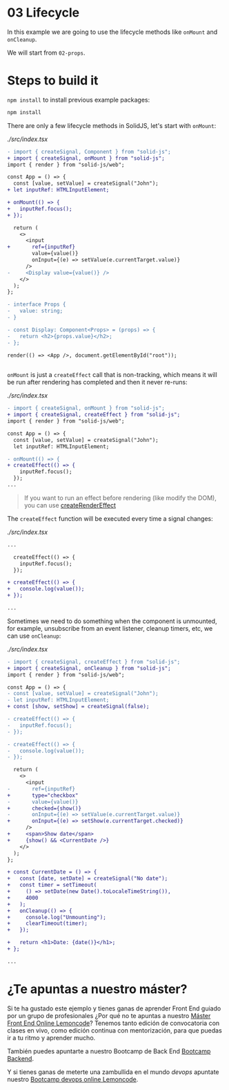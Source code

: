 # 03 Lifecycle

In this example we are going to use the lifecycle methods like `onMount` and `onCleanup`.

We will start from `02-props`.

# Steps to build it

`npm install` to install previous example packages:

```bash
npm install
```

There are only a few lifecycle methods in SolidJS, let's start with `onMount`:

_./src/index.tsx_

```diff
- import { createSignal, Component } from "solid-js";
+ import { createSignal, onMount } from "solid-js";
import { render } from "solid-js/web";

const App = () => {
  const [value, setValue] = createSignal("John");
+ let inputRef: HTMLInputElement;

+ onMount(() => {
+   inputRef.focus();
+ });

  return (
    <>
      <input
+       ref={inputRef}
        value={value()}
        onInput={(e) => setValue(e.currentTarget.value)}
      />
-     <Display value={value()} />
    </>
  );
};

- interface Props {
-   value: string;
- }

- const Display: Component<Props> = (props) => {
-   return <h2>{props.value}</h2>;
- };

render(() => <App />, document.getElementById("root"));
  
```


`onMount` is just a `createEffect` call that is non-tracking, which means it will be run after rendering has completed and then it never re-runs:

_./src/index.tsx_

```diff
- import { createSignal, onMount } from "solid-js";
+ import { createSignal, createEffect } from "solid-js";
import { render } from "solid-js/web";

const App = () => {
  const [value, setValue] = createSignal("John");
  let inputRef: HTMLInputElement;

- onMount(() => {
+ createEffect(() => {
    inputRef.focus();
  });
...

```

> If you want to run an effect before rendering (like modify the DOM), you can use [createRenderEffect](https://www.solidjs.com/docs/latest/api#createrendereffect)

The `createEffect` function will be executed every time a signal changes:

_./src/index.tsx_

```diff
...

  createEffect(() => {
    inputRef.focus();
  });

+ createEffect(() => {
+   console.log(value());
+ });

...

```

Sometimes we need to do something when the component is unmounted, for example, unsubscribe from an event listener, cleanup timers, etc, we can use `onCleanup`:

_./src/index.tsx_

```diff
- import { createSignal, createEffect } from "solid-js";
+ import { createSignal, onCleanup } from "solid-js";
import { render } from "solid-js/web";

const App = () => {
- const [value, setValue] = createSignal("John");
- let inputRef: HTMLInputElement;
+ const [show, setShow] = createSignal(false);

- createEffect(() => {
-   inputRef.focus();
- });

- createEffect(() => {
-   console.log(value());
- });

  return (
    <>
      <input
-       ref={inputRef}
+       type="checkbox"
-       value={value()}
+       checked={show()}
-       onInput={(e) => setValue(e.currentTarget.value)}
+       onInput={(e) => setShow(e.currentTarget.checked)}
      />
+     <span>Show date</span>
+     {show() && <CurrentDate />}
    </>
  );
};

+ const CurrentDate = () => {
+   const [date, setDate] = createSignal("No date");
+   const timer = setTimeout(
+     () => setDate(new Date().toLocaleTimeString()),
+     4000
+   );
+   onCleanup(() => {
+     console.log("Unmounting");
+     clearTimeout(timer);
+   });

+   return <h1>Date: {date()}</h1>;
+ };

...

```

# ¿Te apuntas a nuestro máster?

Si te ha gustado este ejemplo y tienes ganas de aprender Front End guiado por un grupo de profesionales ¿Por qué no te apuntas a nuestro [Máster Front End Online Lemoncode](https://lemoncode.net/master-frontend#inicio-banner)? Tenemos tanto edición de convocatoria con clases en vivo, como edición continua con mentorización, para que puedas ir a tu ritmo y aprender mucho.

También puedes apuntarte a nuestro Bootcamp de Back End [Bootcamp Backend](https://lemoncode.net/bootcamp-backend#inicio-banner).

Y si tienes ganas de meterte una zambullida en el mundo _devops_ apuntate nuestro [Bootcamp devops online Lemoncode](https://lemoncode.net/bootcamp-devops#bootcamp-devops/inicio).
